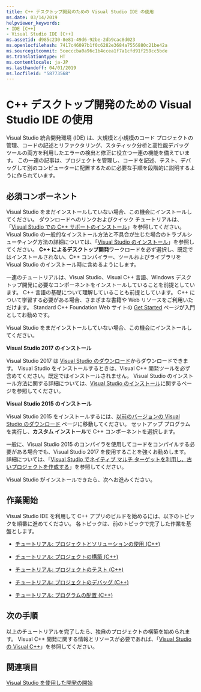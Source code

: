 ```yaml
---
title: C++ デスクトップ開発のための Visual Studio IDE の使用
ms.date: 03/14/2019
helpviewer_keywords:
- IDE [C++]
- Visual Studio IDE [C++]
ms.assetid: d985c230-8e81-49d6-92be-2db9cac8d023
ms.openlocfilehash: 7417c46097b1f0c6282e3684a7556880c21be42a
ms.sourcegitcommit: 5cecccba0a96c1b4ccea1f7a1cfd91f259cc5bde
ms.translationtype: HT
ms.contentlocale: ja-JP
ms.lasthandoff: 04/01/2019
ms.locfileid: "58773568"
---
```

# <a name="using-the-visual-studio-ide-for-c-desktop-development"></a>C++ デスクトップ開発のための Visual Studio IDE の使用

Visual Studio 統合開発環境 (IDE) は、大規模と小規模のコード プロジェクトの管理、コードの記述とリファクタリング、スタティック分析と高性能デバッグ ツールの両方を利用したエラーの検出と修正に役立つ一連の機能を備えています。 この一連の記事は、プロジェクトを管理し、コードを記述、テスト、デバッグして別のコンピューターに配置するために必要な手順を段階的に説明するように作られています。

## <a name="prerequisites"></a>必須コンポーネント

Visual Studio をまだインストールしていない場合、この機会にインストールしてください。 ダウンロードへのリンクおよびクイック チュートリアルは、「[Visual Studio での C++ サポートのインストール](../build/vscpp-step-0-installation.md)」を参照してください。 Visual Studio の一般的なインストール方法と不具合が生じた場合のトラブルシューティング方法の詳細については、「[Visual Studio のインストール](/visualstudio/install/install-visual-studio)」を参照してください。 **C++ によるデスクトップ開発**ワークロードを必ず選択し、既定ではインストールされない、C++ コンパイラー、ツールおよびライブラリを Visual Studio のインストール時に含めるようにします。

一連のチュートリアルは、Visual Studio、Visual C++ 言語、Windows デスクトップ開発に必要なコンポーネントをインストールしていることを前提としています。 C++ 言語の基礎について理解していることも前提としています。 C++ について学習する必要がある場合、さまざまな書籍や Web リソースをご利用いただけます。 Standard C++ Foundation Web サイトの [Get Started](https://isocpp.org/get-started) ページが入門としてお勧めです。

Visual Studio をまだインストールしていない場合、この機会にインストールしてください。

**Visual Studio 2017 のインストール**

Visual Studio 2017 は [Visual Studio のダウンロード](https://www.visualstudio.com/downloads/download-visual-studio-vs.aspx)からダウンロードできます。 Visual Studio をインストールするときは、Visual C++ 開発ツールを必ず含めてください。既定ではインストールされません。 Visual Studio のインストール方法に関する詳細については、[Visual Studio のインストール](/visualstudio/install/install-visual-studio)に関するページを参照してください。

**Visual Studio 2015 のインストール**

Visual Studio 2015 をインストールするには、[以前のバージョンの Visual Studio のダウンロード](https://www.visualstudio.com/vs/older-downloads/) ページに移動してください。 セットアップ プログラムを実行し、**カスタム インストール**で C++ コンポーネントを選択します。

一般に、Visual Studio 2015 のコンパイラを使用してコードをコンパイルする必要がある場合でも、Visual Studio 2017 を使用することを強くお勧めします。 詳細については、「[Visual Studio でネイティブ マルチ ターゲットを利用し、古いプロジェクトを作成する](../porting/use-native-multi-targeting.md)」を参照してください。

Visual Studio がインストールできたら、次へお進みください。

## <a name="get-started"></a>作業開始

Visual Studio IDE を利用して C++ アプリのビルドを始めるには、以下のトピックを順番に進めてください。 各トピックは、前のトピックで完了した作業を基盤とします。

- [チュートリアル: プロジェクトとソリューションの使用 (C++)](walkthrough-working-with-projects-and-solutions-cpp.md)

- [チュートリアル: プロジェクトの構築 (C++)](walkthrough-building-a-project-cpp.md)

- [チュートリアル: プロジェクトのテスト (C++)](walkthrough-testing-a-project-cpp.md)

- [チュートリアル: プロジェクトのデバッグ (C++)](walkthrough-debugging-a-project-cpp.md)

- [チュートリアル: プログラムの配置 (C++)](walkthrough-deploying-your-program-cpp.md)

## <a name="next-steps"></a>次の手順

以上のチュートリアルを完了したら、独自のプロジェクトの構築を始められます。 Visual C++ 開発に関する情報とリソースが必要であれば、「[Visual Studio の Visual C++](../overview/visual-cpp-in-visual-studio.md)」を参照してください。

## <a name="see-also"></a>関連項目

[Visual Studio を使用した開発の開始](/visualstudio/ide/get-started-developing-with-visual-studio)